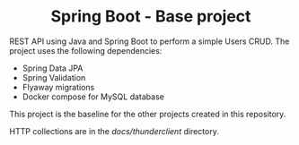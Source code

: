 <h1 align="center"><strong>Spring Boot - Base project</strong></h1>

<p>REST API using Java and Spring Boot to perform a simple Users CRUD. The project uses the following dependencies:</p>

<ul>
	<li>Spring Data JPA</li>
	<li>Spring Validation</li>
	<li>Flyaway migrations</li>
	<li>Docker compose for MySQL database</li>
</ul>

<p>This project is the baseline for the other projects created in this repository.</p>

<p>HTTP collections are in the <i>docs/thunderclient</i> directory.</p>
